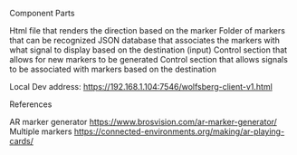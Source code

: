 
Component Parts

Html file that renders the direction based on the marker
Folder of markers that can be recognized
JSON database that associates the markers with what signal to display based on the destination (input)
Control section that allows for new markers to be generated
Control section that allows signals to be associated with markers based on the destination

Local Dev address: https://192.168.1.104:7546/wolfsberg-client-v1.html


References

AR marker generator
https://www.brosvision.com/ar-marker-generator/
Multiple markers
https://connected-environments.org/making/ar-playing-cards/
